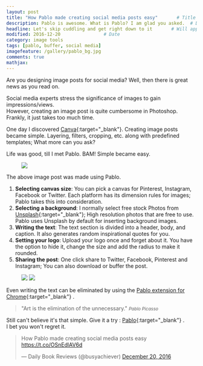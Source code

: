 ```yaml
---
layout: post
title: "How Pablo made creating social media posts easy"       # Title of the post
description: Pablo is awesome. What is Pablo? I am glad you asked.  # Description of the post, used for Facebook Opengraph & Twitter
headline: Let's skip cuddling and get right down to it       # Will appear in bold letters on top of the post
modified: 2016-12-20                # Date
category: image tools
tags: [pablo, buffer, social media]
imagefeature: /gallery/pablo_bg.jpg
comments: true
mathjax:
---
```

Are you designing image posts for social media? Well, then there is 
great news as you read on.

Social media experts stress the significance of images to gain impressions/views. 
<br>However, creating an image post is quite cumbersome in Photoshop. Frankly, it just takes too much time.

<!--excerpt-->

One day I discovered [Canva](https://www.canva.com/ "Canva"){:target="_blank"}. Creating image posts became simple. Layering, filters, cropping, etc. along
with predefined templates; What more can you ask?
    
Life was good, till I met Pablo. BAM! Simple became easy.

<figure>
    <a href="{{ site.url }}/images/gallery/pablo_posts.png"><img src="{{ site.url }}/images/gallery/pablo_posts.png"></a>
</figure>

The above image post was made using Pablo.

1. <b>Selecting canvas size</b>: You can pick a canvas for Pinterest, Instagram, Facebook or Twitter. Each platform has its dimension rules for images; Pablo takes this into consideration.
1. <b>Selecting a background</b>: I normally select free stock Photos from [Unsplash](https://unsplash.com/ "Unsplash"){:target="_blank"}; High resolution 
photos that are free to use. Pablo uses Unsplash by default for inserting background images. 
1. <b>Writing the text</b>: The text section is divided into a header, body, and caption. 
It also generates random inspirational quotes for you.
1. <b>Setting your logo</b>: Upload your logo once and forget about it. You have the option to hide it, change the size and add the radius to make it rounded. 
1. <b>Sharing the post</b>: One click share to 
Twitter, Facebook, Pinterest and Instagram; You can also download or buffer the post.


<figure class="half">
    <a href="{{ site.url }}/images/gallery/pablo1.png"><img src="{{ site.url }}/images/gallery/pablo1.png"></a>
    <a href="{{ site.url }}/images/gallery/pablo2.png"><img src="{{ site.url }}/images/gallery/pablo2.png"></a>
</figure>

Even writing the text can be eliminated by using 
the [Pablo extension for Chrome](https://chrome.google.com/webstore/detail/pablo/gfpibnlcombjoeejlongmihndgkpnjjo "Pablo extension for Chrome"){:target="_blank"} . 

>&quot;Art is the elimination of the unnecessary.&quot;
><small><cite title="Pablo Picasso">Pablo Picasso</cite></small>

Still can't believe it's that simple. Give it a try : [Pablo](https://pablo.buffer.com/ "Pablo"){:target="_blank"} . <br>I bet you won't regret it.

<blockquote class="twitter-tweet" data-lang="en"><p lang="en" dir="ltr">How Pablo made creating social media posts easy <a href="https://t.co/OSnEdlAV6d">https://t.co/OSnEdlAV6d</a></p>&mdash; Daily Book Reviews (@busyachiever) <a href="https://twitter.com/busyachiever/status/811307876937404416">December 20, 2016</a></blockquote>
<script async src="//platform.twitter.com/widgets.js" charset="utf-8"></script>
 
